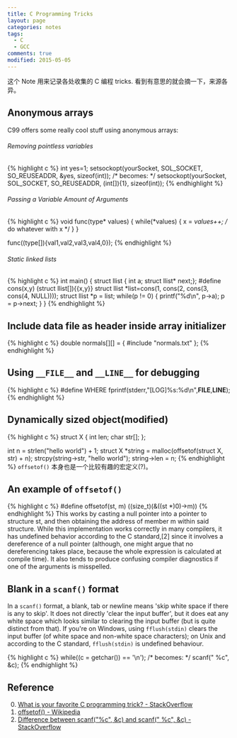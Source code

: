 ```yaml
---
title: C Programming Tricks
layout: page
categories: notes
tags:
  - C
  - GCC
comments: true
modified: 2015-05-05
---
```


这个 Note 用来记录各处收集的 C 编程 tricks. 看到有意思的就会摘一下，来源各异。

## Anonymous arrays
C99 offers some really cool stuff using anonymous arrays:

###### Removing pointless variables
{% highlight c %}
int yes=1;
setsockopt(yourSocket, SOL_SOCKET, SO_REUSEADDR, &yes, sizeof(int));
/* becomes: */
setsockopt(yourSocket, SOL_SOCKET, SO_REUSEADDR, (int[]){1}, sizeof(int));
{% endhighlight %}

###### Passing a Variable Amount of Arguments
{% highlight c %}
void func(type* values) {
    while(*values) {
        x = *values++;
        /* do whatever with x */
    }
}

func((type[]){val1,val2,val3,val4,0});
{% endhighlight %}

###### Static linked lists
{% highlight c %}
int main() {
    struct llist { int a; struct llist* next;};
    #define cons(x,y) (struct llist[]){{x,y}}
    struct llist *list=cons(1, cons(2, cons(3, cons(4, NULL))));
    struct llist *p = list;
    while(p != 0) {
      printf("%d\n", p->a);
      p = p->next;
    }
}
{% endhighlight %}

## Include data file as header inside array initializer
{% highlight c %}
double normals[][] = {
  #include "normals.txt"
};
{% endhighlight %}

## Using `__FILE__` and `__LINE__` for debugging
{% highlight c %}
#define WHERE fprintf(stderr,"[LOG]%s:%d\n",__FILE__,__LINE__);
{% endhighlight %}

## Dynamically sized object(modified)
{% highlight c %}
struct X {
    int len;
    char str[];
};

int n = strlen("hello world") + 1;
struct X *string = malloc(offsetof(struct X, str) + n);
strcpy(string->str, "hello world");
string->len = n;
{% endhighlight %}
`offsetof()` 本身也是一个比较有趣的宏定义(?)。

## An example of `offsetof()`
{% highlight c %}
#define offsetof(st, m) ((size_t)(&((st *)0)->m))
{% endhighlight %}
This works by casting a null pointer into a pointer to structure st, and then obtaining the address of member m within said structure. While this implementation works correctly in many compilers, it has undefined behavior according to the C standard,[2] since it involves a dereference of a null pointer (although, one might argue that no dereferencing takes place, because the whole expression is calculated at compile time). It also tends to produce confusing compiler diagnostics if one of the arguments is misspelled.

## Blank in a `scanf()` format
In a `scanf()` format, a blank, tab or newline means 'skip white space if there is any to skip'. It does not directly 'clear the input buffer', but it does eat any white space which looks similar to clearing the input buffer (but is quite distinct from that). If you're on Windows, using `fflush(stdin)` clears the input buffer (of white space and non-white space characters); on Unix and according to the C standard, `fflush(stdin)` is undefined behaviour.

{% highlight c %}
while((c = getchar()) == '\n');
/* becomes: */
scanf(" %c", &c);
{% endhighlight %}

## Reference
0. [What is your favorite C programming trick? - StackOverflow](http://stackoverflow.com/questions/599365/what-is-your-favorite-c-programming-trick)
0. [offsetof() - Wikipedia](https://en.wikipedia.org/wiki/Offsetof)
0. [Difference between scanf("%c", &c) and scanf(" %c", &c) - StackOverflow](http://stackoverflow.com/questions/18491390/difference-between-scanfc-c-and-scanf-c-c)
